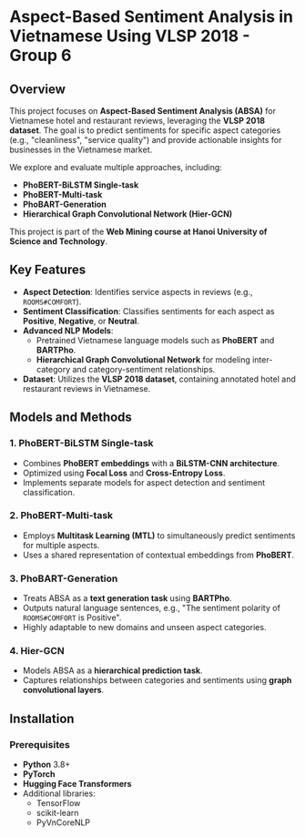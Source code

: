 # Aspect-Based Sentiment Analysis in Vietnamese Using VLSP 2018 - Group 6

## Overview
This project focuses on **Aspect-Based Sentiment Analysis (ABSA)** for Vietnamese hotel and restaurant reviews, leveraging the **VLSP 2018 dataset**. The goal is to predict sentiments for specific aspect categories (e.g., "cleanliness", "service quality") and provide actionable insights for businesses in the Vietnamese market.

We explore and evaluate multiple approaches, including:
- **PhoBERT-BiLSTM Single-task**
- **PhoBERT-Multi-task**
- **PhoBART-Generation**
- **Hierarchical Graph Convolutional Network (Hier-GCN)**

This project is part of the **Web Mining course at Hanoi University of Science and Technology**.

## Key Features
- **Aspect Detection**: Identifies service aspects in reviews (e.g., `ROOMS#COMFORT`).
- **Sentiment Classification**: Classifies sentiments for each aspect as **Positive**, **Negative**, or **Neutral**.
- **Advanced NLP Models**:
  - Pretrained Vietnamese language models such as **PhoBERT** and **BARTPho**.
  - **Hierarchical Graph Convolutional Network** for modeling inter-category and category-sentiment relationships.
- **Dataset**: Utilizes the **VLSP 2018 dataset**, containing annotated hotel and restaurant reviews in Vietnamese.

## Models and Methods
### 1. PhoBERT-BiLSTM Single-task
- Combines **PhoBERT embeddings** with a **BiLSTM-CNN architecture**.
- Optimized using **Focal Loss** and **Cross-Entropy Loss**.
- Implements separate models for aspect detection and sentiment classification.

### 2. PhoBERT-Multi-task
- Employs **Multitask Learning (MTL)** to simultaneously predict sentiments for multiple aspects.
- Uses a shared representation of contextual embeddings from **PhoBERT**.

### 3. PhoBART-Generation
- Treats ABSA as a **text generation task** using **BARTPho**.
- Outputs natural language sentences, e.g., "The sentiment polarity of `ROOMS#COMFORT` is Positive".
- Highly adaptable to new domains and unseen aspect categories.

### 4. Hier-GCN
- Models ABSA as a **hierarchical prediction task**.
- Captures relationships between categories and sentiments using **graph convolutional layers**.

## Installation

### Prerequisites
- **Python** 3.8+
- **PyTorch**
- **Hugging Face Transformers**
- Additional libraries:
  - TensorFlow
  - scikit-learn
  - PyVnCoreNLP
